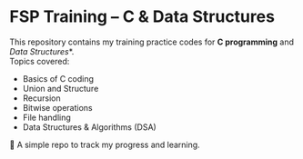 # FSP Training – C & Data Structures  

This repository contains my training practice codes for **C programming** and *Data Structures**.  
Topics covered:  
- Basics of C coding
- Union and Structure 
- Recursion  
- Bitwise operations  
- File handling  
- Data Structures & Algorithms (DSA)  

🚀 A simple repo to track my progress and learning.  
